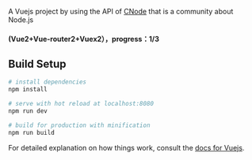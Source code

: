 A Vuejs project by using the API of [CNode](https://cnodejs.org/) that is a community about Node.js
#### (Vue2+Vue-router2+Vuex2），progress：1/3
## Build Setup

``` bash
# install dependencies
npm install

# serve with hot reload at localhost:8080
npm run dev

# build for production with minification
npm run build
```

For detailed explanation on how things work, consult the [docs for Vuejs](http://vuejs.org/).
